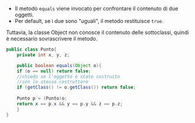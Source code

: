 - Il metodo `equals` viene invocato per confrontare il contenuto di due oggetti.
- Per default, se i due sono "uguali", il metodo restituisce `true`.

Tuttavia, la classe Object non conosce il contenuto delle sottoclassi, quindi è necessario sovrascrivere il metodo.
```java
public class Punto{ 
	private int x, y, z;

	public boolean equals(Object o){
	if (o == null) return false;
	//chiedo se l'oggetto è stato costruito
	//con lo stesso costruttore
	if (getClass() != o.getClass()) return false;
	
	Punto p = (Punto)o;
	return x == p.x && y == p.y && z == p.z;
	}
}
```